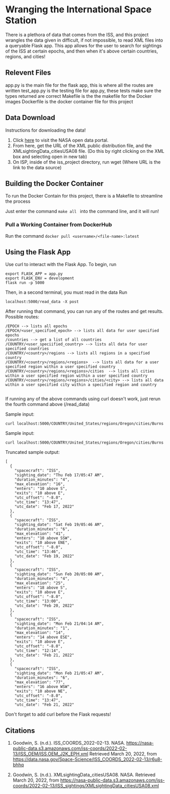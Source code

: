 
# Wranging the International Space Station

There is a plethora of data that comes from the ISS, and this project wrangles the data given in difficult, if not impossible, to read XML files into a queryable Flask app. This app allows for the user to search for sightings of the ISS at certain epochs, and then when it's above certain countries, regions, and cities!


## Relevent Files 
app.py is the main file for the flask app, this is where all the routes are written 
test_app.py is the testing file for app.py, these tests make sure the types returned are correct
Makefile is the the makefile for the Docker images
Dockerfile is the docker container file for this project


## Data Download

Instructions for downloading the data!

1. Click [here](https://data.nasa.gov/Space-Science/ISS_COORDS_2022-02-13/r6u8-bhhq) to visit the NASA open data portal. 
2. From here, get the URL of the XML public distribution file, and the XMLsightingData_citiesUSA08 file. (Do this by right clicking on the XML box and selecting open in new tab)
3. On ISP, inside of the iss_project directory, run wget <url> (Where URL is the link to the data source)
    
## Building the Docker Container

To run the Docker Contain for this project, there is a Makefile to streamline the process

Just enter the command 
```make all ```
 into the command line, and it will run! 

 ### Pull a Working Container from DockerHub
 Run the command ```docker pull <username>/<file-name>:latest ```


 





## Using the Flask App

Use curl to interact with the Flask App. 
To begin, run 
```
export FLASK_APP = app.py
export FLASK_ENV = development
flask run -p 5000
```

Then, in a second terminal, you must read in the data 
Run 
```
localhost:5000/read_data -X post
```

After running that command, you can run any of the routes and get results. 
Possible routes:

```
/EPOCH --> lists all epochs 
/EPOCH/<user_specified_epoch> --> lists all data for user specified epochs
/countries --> get a list of all countries 
/COUNTRY/<user_speciified_country> --> lists all data for user specified countries 
/COUNTRY/<country>/regions --> lists all regions in a specified country 
/COUNTRY/<country>/regions/<regions>  --> lists all data for a user specified region within a user specified country 
/COUNTRY/<country>/regions/<regions>/cities  --> lists all cities within a user specified region within a user specified country 
/COUNTRY/<country>/regions/<regions>/cities/<city> --> lists all data within a user specified city within a specified region and country 


```

If running any of the above commands using curl doesn't work, just rerun the fourth command above (/read_data)

Sample input:

```
curl localhost:5000/COUNTRY/United_States/regions/Oregon/cities/Burns
```

Sample input: 
```
curl localhost:5000/COUNTRY/United_States/regions/Oregon/cities/Burns
```

Truncated sample output:

```
[
  {
    "spacecraft": "ISS",
    "sighting_date": "Thu Feb 17/05:47 AM",
    "duration_minutes": "4",
    "max_elevation": "16",
    "enters": "10 above S",
    "exits": "10 above E",
    "utc_offset": "-8.0",
    "utc_time": "13:47",
    "utc_date": "Feb 17, 2022"
  },
  {
    "spacecraft": "ISS",
    "sighting_date": "Sat Feb 19/05:46 AM",
    "duration_minutes": "6",
    "max_elevation": "41",
    "enters": "10 above SSW",
    "exits": "10 above ENE",
    "utc_offset": "-8.0",
    "utc_time": "13:46",
    "utc_date": "Feb 19, 2022"
  },
  {
    "spacecraft": "ISS",
    "sighting_date": "Sun Feb 20/05:00 AM",
    "duration_minutes": "4",
    "max_elevation": "25",
    "enters": "18 above S",
    "exits": "10 above E",
    "utc_offset": "-8.0",
    "utc_time": "13:00",
    "utc_date": "Feb 20, 2022"
  },
  {
    "spacecraft": "ISS",
    "sighting_date": "Mon Feb 21/04:14 AM",
    "duration_minutes": "1",
    "max_elevation": "14",
    "enters": "14 above ESE",
    "exits": "10 above E",
    "utc_offset": "-8.0",
    "utc_time": "12:14",
    "utc_date": "Feb 21, 2022"
  },
  {
    "spacecraft": "ISS",
    "sighting_date": "Mon Feb 21/05:47 AM",
    "duration_minutes": "6",
    "max_elevation": "77",
    "enters": "16 above WSW",
    "exits": "10 above NE",
    "utc_offset": "-8.0",
    "utc_time": "13:47",
    "utc_date": "Feb 21, 2022"
```

Don't forget to add curl before the Flask requests!





## Citations

1. Goodwin, S. (n.d.). ISS_COORDS_2022-02-13. NASA. https://nasa-public-data.s3.amazonaws.com/iss-coords/2022-02-13/ISS_OEM/ISS.OEM_J2K_EPH.xml Retrieved March 20, 2022, from https://data.nasa.gov/Space-Science/ISS_COORDS_2022-02-13/r6u8-bhhq

2. Goodwin, S. (n.d.). XMLsightingData_citiesUSA08. NASA. Retrieved March 20, 2022, from https://nasa-public-data.s3.amazonaws.com/iss-coords/2022-02-13/ISS_sightings/XMLsightingData_citiesUSA08.xml

